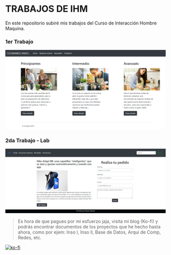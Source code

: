 # TRABAJOS DE IHM

En este repositorio subiré mis trabajos del Curso de Interacción Hombre Maquina.

### 1er Trabajo




![1er trabajo](imagen1.png)

### 2da Trabajo - Lab

![2er trabajo](imagen2.jpeg)


> Es hora de que pagues por mi esfuerzo jaja, visita mi blog (Ko-fi) y podrás encontrar documentos de los proyectos que he hecho hasta ahora, como por ejem: Inso l, Inso ll, Base de Datos, Arqui de Comp, Redes, etc.

[![ko-fi](https://www.ko-fi.com/img/githubbutton_sm.svg)](https://ko-fi.com/C0C01KIR7)




